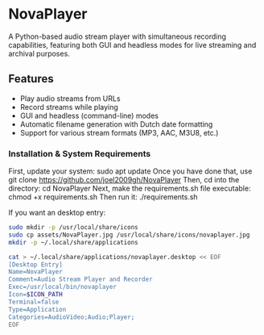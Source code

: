 # NovaPlayer

A Python-based audio stream player with simultaneous recording capabilities, featuring both GUI and headless modes for live streaming and archival purposes.

## Features

- Play audio streams from URLs
- Record streams while playing
- GUI and headless (command-line) modes
- Automatic filename generation with Dutch date formatting
- Support for various stream formats (MP3, AAC, M3U8, etc.)

### Installation & System Requirements
First, update your system:
sudo apt update
Once you have done that, use git clone https://github.com/joel2009gh/NovaPlayer
Then, cd into the directory:
cd NovaPlayer
Next, make the requirements.sh file executable:
chmod +x requirements.sh
Then run it:
./requirements.sh


If you want an desktop entry:
```bash
sudo mkdir -p /usr/local/share/icons
sudo cp assets/NovaPlayer.jpg /usr/local/share/icons/novaplayer.jpg
mkdir -p ~/.local/share/applications
```

```bash
cat > ~/.local/share/applications/novaplayer.desktop << EOF
[Desktop Entry]
Name=NovaPlayer
Comment=Audio Stream Player and Recorder
Exec=/usr/local/bin/novaplayer
Icon=$ICON_PATH
Terminal=false
Type=Application
Categories=AudioVideo;Audio;Player;
EOF
```
